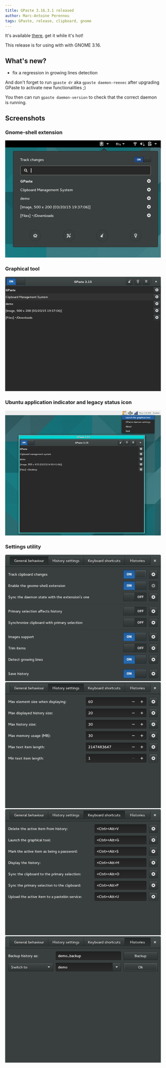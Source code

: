 ```yaml
---
title: GPaste 3.16.3.1 released
author: Marc-Antoine Perennou
tags: GPaste, release, clipboard, gnome
---
```


It's available [there](http://www.imagination-land.org/files/gpaste/gpaste-3.16.3.1.tar.xz), get it while it's hot!

This release is for using with with GNOME 3.16.

## What's new?

- fix a regression in growing lines detection

And don't forget to run `gpaste dr` aka `gpaste daemon-reexec` after upgrading GPaste to activate new functionalities ;)

You then can run `gpaste daemon-version` to check that the correct daemon is running.

## Screenshots

### Gnome-shell extension

<img src="/images/GPaste/2/Extension.png" alt="Extension"/>

### Graphical tool

<img src="/images/GPaste/2/Ui-1.png" alt="Ui-1"/>

### Ubuntu application indicator and legacy status icon

<img src="/images/GPaste/2/AppIndicator.png" alt="AppIndicator"/>

### Settings utility

<img src="/images/GPaste/2/Settings-1.png" alt="Settings-1"/>

<img src="/images/GPaste/2/Settings-2.png" alt="Settings-2"/>

<img src="/images/GPaste/2/Settings-3.png" alt="Settings-3"/>

<img src="/images/GPaste/2/Settings-4.png" alt="Settings-4"/>

